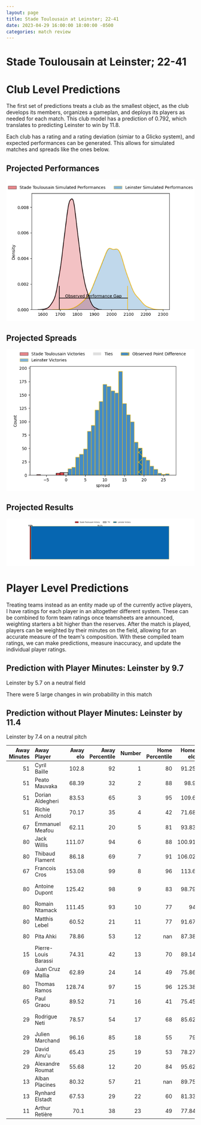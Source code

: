 ```yaml
---  
layout: page  
title: Stade Toulousain at Leinster; 22-41  
date: 2023-04-29 16:00:00 18:00:00 -0500  
categories: match review  
---
```

# Stade Toulousain at Leinster; 22-41

# Club Level Predictions


The first set of predictions treats a club as the smallest object, as the club develops its members, organizes a gameplan, and deploys its players as needed for each match. This club model has a prediction of 0.792, which translates to predicting Leinster to win by 11.8.

Each club has a rating and a rating deviation (simiar to a Glicko system), and expected performances can be generated. This allows for simulated matches and spreads like the ones below.
## Projected Performances


![Projected Performances](plots/performances_2023-04-29-Leinster-StadeToulousain.png)
## Projected Spreads


![Projected Spreads](plots/spreads_2023-04-29-Leinster-StadeToulousain.png)
## Projected Results


![Projected Results](plots/resultbar_2023-04-29-Leinster-StadeToulousain.png)
# Player Level Predictions


Treating teams instead as an entity made up of the currently active players, I have ratings for each player in an altogether different system. These can be combined to form team ratings once teamsheets are announced, weighting starters a bit higher than the reserves. After the match is played, players can be weighted by their minutes on the field, allowing for an accurate measure of the team's composition. With these compiled team ratings, we can make predictions, measure inaccuracy, and update the individual player ratings.
## Prediction with Player Minutes: Leinster by 9.7


Leinster by 5.7 on a neutral field

There were 5 large changes in win probability in this match
## Prediction without Player Minutes: Leinster by 11.4


Leinster by 7.4 on a neutral pitch



|   Away Minutes | Away Player          |   Away elo |   Away Percentile |   Number |   Home Percentile |   Home elo | Home Player          |   Home Minutes |
|---------------:|:---------------------|-----------:|------------------:|---------:|------------------:|-----------:|:---------------------|---------------:|
|             51 | Cyril Baille         |     102.8  |                92 |        1 |                80 |      91.25 | Andrew Porter        |             68 |
|             51 | Peato Mauvaka        |      68.39 |                32 |        2 |                88 |      98.9  | Dan Sheehan          |             68 |
|             51 | Dorian Aldegheri     |      83.53 |                65 |        3 |                95 |     109.6  | Tadhg Furlong        |             60 |
|             51 | Richie Arnold        |      70.17 |                35 |        4 |                42 |      71.68 | Ross Molony          |             55 |
|             67 | Emmanuel Meafou      |      62.11 |                20 |        5 |                81 |      93.83 | James Ryan           |             80 |
|             80 | Jack Willis          |     111.07 |                94 |        6 |                88 |     100.91 | Caelan Doris         |             80 |
|             80 | Thibaud Flament      |      86.18 |                69 |        7 |                91 |     106.02 | Josh van der Flier   |             80 |
|             67 | Francois Cros        |     153.08 |                99 |        8 |                96 |     113.6  | Jack Conan           |             67 |
|             80 | Antoine Dupont       |     125.42 |                98 |        9 |                83 |      98.79 | Jamison Gibson-Park  |             62 |
|             80 | Romain Ntamack       |     111.45 |                93 |       10 |                77 |      94    | Ross Byrne           |             71 |
|             80 | Matthis Lebel        |      60.52 |                21 |       11 |                77 |      91.67 | Jimmy O'Brien        |             80 |
|             80 | Pita Ahki            |      78.86 |                53 |       12 |               nan |      87.38 | Charlie Ngatai       |             54 |
|             15 | Pierre-Louis Barassi |      74.31 |                42 |       13 |                70 |      89.14 | Garry Ringrose       |             80 |
|             69 | Juan Cruz Mallia     |      62.89 |                24 |       14 |                49 |      75.86 | Jordan Larmour       |             80 |
|             80 | Thomas Ramos         |     128.74 |                97 |       15 |                96 |     125.38 | Hugo Keenan          |             80 |
|             65 | Paul Graou           |      89.52 |                71 |       16 |                41 |      75.45 | Ciaran Frawley       |             26 |
|             29 | Rodrigue Neti        |      78.57 |                54 |       17 |                68 |      85.62 | Jason Howell Jenkins |             25 |
|             29 | Julien Marchand      |      96.16 |                85 |       18 |                55 |      79    | Michael Ala'alatoa   |             20 |
|             29 | David Ainu'u         |      65.43 |                25 |       19 |                53 |      78.27 | Luke McGrath         |             18 |
|             29 | Alexandre Roumat     |      55.68 |                12 |       20 |                84 |      95.62 | Ryan Baird           |             13 |
|             13 | Alban Placines       |      80.32 |                57 |       21 |               nan |      89.75 | Cian Healy           |             12 |
|             13 | Rynhard Elstadt      |      67.53 |                29 |       22 |                60 |      81.33 | John McKee           |             12 |
|             11 | Arthur Retière       |      70.1  |                38 |       23 |                49 |      77.84 | Harry Byrne          |              9 |

